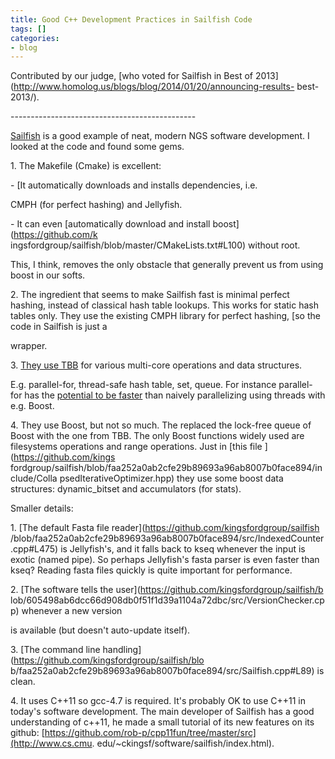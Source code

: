 ```yaml
---
title: Good C++ Development Practices in Sailfish Code
tags: []
categories:
- blog
---
```

Contributed by our judge, [who voted for Sailfish in Best of
2013](http://www.homolog.us/blogs/blog/2014/01/20/announcing-results-
best-2013/).
<!--more-->

\----------------------------------------------

[Sailfish](http://www.cs.cmu.edu/~ckingsf/software/sailfish/index.html) is a
good example of neat, modern NGS software development. I looked at the code
and found some gems.

1\. The Makefile (Cmake) is excellent:

\- [It automatically downloads and installs dependencies, i.e.

CMPH (for perfect hashing) and Jellyfish.

\- It can even [automatically download and install boost](https://github.com/k
ingsfordgroup/sailfish/blob/master/CMakeLists.txt#L100) without root.

This, I think, removes the only obstacle that generally prevent us from using
boost in our softs.

2\. The ingredient that seems to make Sailfish fast is minimal perfect
hashing, instead of classical hash table lookups. This works for static hash
tables only. They use the existing CMPH library for perfect hashing, [so the
code in Sailfish is just a

wrapper.

3\. [They use
TBB](https://github.com/kingsfordgroup/sailfish/search?q=tbb&ref=cmdform) for
various multi-core operations and data structures.

E.g. parallel-for, thread-safe hash table, set, queue. For instance parallel-
for has the [potential to be
faster](http://stackoverflow.com/questions/7130020/intel-tbb-vs-boost) than
naively parallelizing using threads with e.g. Boost.

4\. They use Boost, but not so much. The replaced the lock-free queue of Boost
with the one from TBB. The only Boost functions widely used are filesystems
operations and range operations. Just in [this file ](https://github.com/kings
fordgroup/sailfish/blob/faa252a0ab2cfe29b89693a96ab8007b0face894/include/Colla
psedIterativeOptimizer.hpp) they use some boost data structures:
dynamic_bitset and accumulators (for stats).

Smaller details:

1\. [The default Fasta file reader](https://github.com/kingsfordgroup/sailfish
/blob/faa252a0ab2cfe29b89693a96ab8007b0face894/src/IndexedCounter.cpp#L475) is
Jellyfish's, and it falls back to kseq whenever the input is exotic (named
pipe). So perhaps Jellyfish's fasta parser is even faster than kseq? Reading
fasta files quickly is quite important for performance.

2\. [The software tells the user](https://github.com/kingsfordgroup/sailfish/b
lob/605498ab6dcc66d908db0f51f1d39a1104a72dbc/src/VersionChecker.cpp) whenever
a new version

is available (but doesn't auto-update itself).

3\. [The command line handling](https://github.com/kingsfordgroup/sailfish/blo
b/faa252a0ab2cfe29b89693a96ab8007b0face894/src/Sailfish.cpp#L89) is clean.

4\. It uses C++11 so gcc-4.7 is required. It's probably OK to use C++11 in
today's software development. The main developer of Sailfish has a good
understanding of c++11, he made a small tutorial of its new features on its
github: [https://github.com/rob-p/cpp11fun/tree/master/src](http://www.cs.cmu.
edu/~ckingsf/software/sailfish/index.html).

